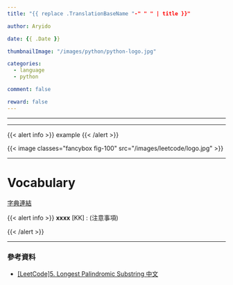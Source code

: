```yaml
---
title: "{{ replace .TranslationBaseName "-" " " | title }}"

author: Aryido

date: {{ .Date }}

thumbnailImage: "/images/python/python-logo.jpg"

categories:
  - language
  - python

comment: false

reward: false
---
```


<!--BODY-->

<!--more-->

---

---

{{< alert info >}}
example
{{< /alert >}}

{{< image classes="fancybox fig-100" src="/images/leetcode/logo.jpg" >}}

---

# Vocabulary

[字典連結](https://tw.dictionary.search.yahoo.com/search;_ylt=AwrtXGs1MCVj1V8AZAh9rolQ;_ylc=X1MDMTM1MTIwMDM4MQRfcgMyBGZyAwRmcjIDc2ItdG9wBGdwcmlkA3VHbnhCdFdPUnBlU3k0a1ZuS1A0VUEEbl9yc2x0AzAEbl9zdWdnAzQEb3JpZ2luA3R3LmRpY3Rpb25hcnkuc2VhcmNoLnlhaG9vLmNvbQRwb3MDMARwcXN0cgMEcHFzdHJsAzAEcXN0cmwDMTAEcXVlcnkDZGVwYXJ0dXJlJTIwBHRfc3RtcAMxNjYzMzgxODE3?p=departure+&fr2=sb-top)

{{< alert info >}}
**xxxx** [KK] : (注意事項)

{{< /alert >}}

---

### 參考資料

- [[LeetCode]5. Longest Palindromic Substring 中文](https://www.youtube.com/watch?v=ZnzvU03HtYk)
